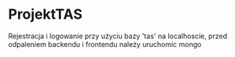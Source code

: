# ProjektTAS

Rejestracja i logowanie przy użyciu bazy 'tas' na localhoscie, przed odpaleniem backendu i frontendu należy uruchomic mongo
